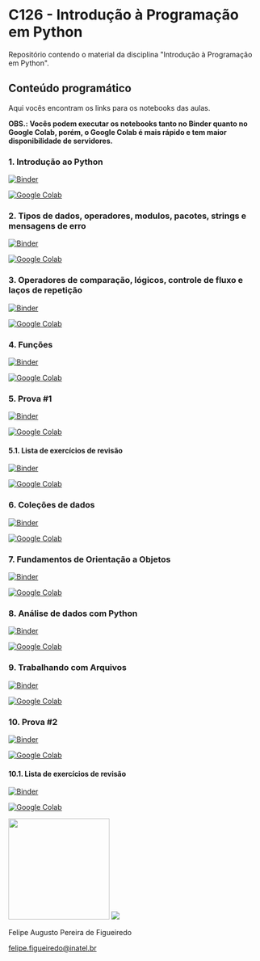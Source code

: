 # C126 - Introdução à Programação em Python

Repositório contendo o material da disciplina "Introdução à Programação em Python".

## Conteúdo programático

Aqui vocês encontram os links para os notebooks das aulas.

**OBS.: Vocês podem executar os notebooks tanto no Binder quanto no Google Colab, porém, o Google Colab é mais rápido e tem maior disponibilidade de servidores.**

### 1. Introdução ao Python 

[![Binder](https://mybinder.org/badge_logo.svg)](https://mybinder.org/v2/gh/zz4fap/python-programming/master?filepath=notebooks%2FTema01_Introducao_ao_Python.ipynb)

[![Google Colab](https://badgen.net/badge/Launch/on%20Google%20Colab/blue?icon=terminal)](https://colab.research.google.com/github/zz4fap/python-programming/blob/master/notebooks/Tema01_Introducao_ao_Python.ipynb)

### 2. Tipos de dados, operadores, modulos, pacotes, strings e mensagens de erro

[![Binder](https://mybinder.org/badge_logo.svg)](https://mybinder.org/v2/gh/zz4fap/python-programming/master?filepath=notebooks%2FTema02_Miscelanea.ipynb)

[![Google Colab](https://badgen.net/badge/Launch/on%20Google%20Colab/blue?icon=terminal)](https://colab.research.google.com/github/zz4fap/python-programming/blob/master/notebooks/Tema02_Miscelanea.ipynb)

### 3. Operadores de comparação, lógicos, controle de fluxo e laços de repetição

[![Binder](https://mybinder.org/badge_logo.svg)](https://mybinder.org/v2/gh/zz4fap/python-programming/master?filepath=notebooks%2FTema03_Controle_de_fluxo_lacos_de_repeticao_operadores_logicos_e_de_comparacao.ipynb)

[![Google Colab](https://badgen.net/badge/Launch/on%20Google%20Colab/blue?icon=terminal)](https://colab.research.google.com/github/zz4fap/python-programming/blob/master/notebooks/Tema03_Controle_de_fluxo_lacos_de_repeticao_operadores_logicos_e_de_comparacao.ipynb)

### 4. Funções 

[![Binder](https://mybinder.org/badge_logo.svg)](https://mybinder.org/v2/gh/zz4fap/python-programming/master?filepath=notebooks%2FTema04_Funcoes.ipynb)

[![Google Colab](https://badgen.net/badge/Launch/on%20Google%20Colab/blue?icon=terminal)](https://colab.research.google.com/github/zz4fap/python-programming/blob/master/notebooks/Tema04_Funcoes.ipynb)

### 5. Prova #1

[![Binder](https://mybinder.org/badge_logo.svg)](https://mybinder.org/v2/gh/zz4fap/python-programming/master?filepath=provas%2FProva-1-C126-L1-(2S2022).ipynb)

[![Google Colab](https://badgen.net/badge/Launch/on%20Google%20Colab/blue?icon=terminal)](https://colab.research.google.com/github/zz4fap/python-programming/blob/master/provas/Prova-1-C126-L1-(2S2022).ipynb)

#### 5.1. Lista de exercícios de revisão

[![Binder](https://mybinder.org/badge_logo.svg)](https://mybinder.org/v2/gh/zz4fap/python-programming/master?filepath=provas%2Fexercicios_de_revisao_para_p1.ipynb)

[![Google Colab](https://badgen.net/badge/Launch/on%20Google%20Colab/blue?icon=terminal)](https://colab.research.google.com/github/zz4fap/python-programming/blob/master/provas/exercicios_de_revisao_para_p1.ipynb)

### 6. Coleções de dados 

[![Binder](https://mybinder.org/badge_logo.svg)](https://mybinder.org/v2/gh/zz4fap/python-programming/master?filepath=notebooks%2FTema05_Colecoes_de_dados.ipynb)

[![Google Colab](https://badgen.net/badge/Launch/on%20Google%20Colab/blue?icon=terminal)](https://colab.research.google.com/github/zz4fap/python-programming/blob/master/notebooks/Tema05_Colecoes_de_dados.ipynb)

### 7. Fundamentos de Orientação a Objetos 

[![Binder](https://mybinder.org/badge_logo.svg)](https://mybinder.org/v2/gh/zz4fap/python-programming/master?filepath=notebooks%2FTema06_Fundamentos_de_Orientacao_a_Objetos.ipynb)

[![Google Colab](https://badgen.net/badge/Launch/on%20Google%20Colab/blue?icon=terminal)](https://colab.research.google.com/github/zz4fap/python-programming/blob/master/notebooks/Tema06_Fundamentos_de_Orientacao_a_Objetos.ipynb)

### 8. Análise de dados com Python 

[![Binder](https://mybinder.org/badge_logo.svg)](https://mybinder.org/v2/gh/zz4fap/python-programming/master?filepath=notebooks%2FTema07_Analise_de_dados_com_Python.ipynb)

[![Google Colab](https://badgen.net/badge/Launch/on%20Google%20Colab/blue?icon=terminal)](https://colab.research.google.com/github/zz4fap/python-programming/blob/master/notebooks/Tema07_Analise_de_dados_com_Python.ipynb)

### 9. Trabalhando com Arquivos 

[![Binder](https://mybinder.org/badge_logo.svg)](https://mybinder.org/v2/gh/zz4fap/python-programming/master?filepath=notebooks%2FTema08_Trabalhando_com_Arquivos.ipynb)

[![Google Colab](https://badgen.net/badge/Launch/on%20Google%20Colab/blue?icon=terminal)](https://colab.research.google.com/github/zz4fap/python-programming/blob/master/notebooks/Tema08_Trabalhando_com_Arquivos.ipynb)

### 10. Prova #2

[![Binder](https://mybinder.org/badge_logo.svg)](https://mybinder.org/v2/gh/zz4fap/python-programming/master?filepath=provas%2FProva-2-C126-L1-(2S2022).ipynb)

[![Google Colab](https://badgen.net/badge/Launch/on%20Google%20Colab/blue?icon=terminal)](https://colab.research.google.com/github/zz4fap/python-programming/blob/master/provas/Exercícios-Extras-C126-L1-(2S2022).ipynb)

#### 10.1. Lista de exercícios de revisão

[![Binder](https://mybinder.org/badge_logo.svg)](https://mybinder.org/v2/gh/zz4fap/python-programming/master?filepath=provas%2Fexercicios_de_revisao_para_p2.ipynb)

[![Google Colab](https://badgen.net/badge/Launch/on%20Google%20Colab/blue?icon=terminal)](https://colab.research.google.com/github/zz4fap/python-programming/blob/master/provas/exercicios_de_revisao_para_p2.ipynb)

<img src="/figures/python_logo.png" width="200" height="200">                                       <img src="/figures/inatel_logo.png">


Felipe Augusto Pereira de Figueiredo

felipe.figueiredo@inatel.br
